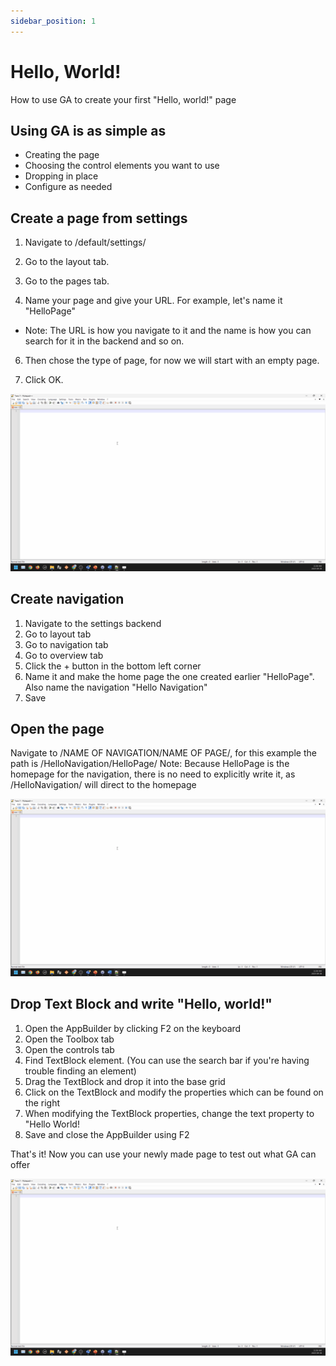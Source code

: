 ```yaml
---
sidebar_position: 1
---
```


# Hello, World!

How to use GA to create your first "Hello, world!" page

## Using GA is as simple as

- Creating the page
- Choosing the control elements you want to use
- Dropping in place
- Configure as needed

## Create a page from settings

1.  Navigate to /default/settings/

2.  Go to the layout tab.

3.  Go to the pages tab.

4.  Name your page and give your URL. For example, let's name it "HelloPage"

- Note: The URL is how you navigate to it and the name is how you can search for it in the backend and so on.

6.  Then chose the type of page, for now we will start with an empty page.

7.  Click OK.

<center>

![Hello world gif](../../static/img/placeholder.gif)

</center>

## Create navigation

1. Navigate to the settings backend
2. Go to layout tab
3. Go to navigation tab
4. Go to overview tab
5. Click the + button in the bottom left corner
6. Name it and make the home page the one created earlier "HelloPage". Also name the navigation "Hello Navigation"
7. Save

## Open the page

Navigate to /NAME OF NAVIGATION/NAME OF PAGE/, for this example the path is /HelloNavigation/HelloPage/
Note: Because HelloPage is the homepage for the navigation, there is no need to explicitly write it, as /HelloNavigation/ will direct to the homepage

<center>

![Hello world gif](../../static/img/placeholder.gif)

</center>

## Drop Text Block and write "Hello, world!"

1. Open the AppBuilder by clicking F2 on the keyboard
2. Open the Toolbox tab
3. Open the controls tab
4. Find TextBlock element. (You can use the search bar if you're having trouble finding an element)
5. Drag the TextBlock and drop it into the base grid
6. Click on the TextBlock and modify the properties which can be found on the right
7. When modifying the TextBlock properties, change the text property to "Hello World!
8. Save and close the AppBuilder using F2

That's it! Now you can use your newly made page to test out what GA can offer

<center>

![Hello world gif](../../static/img/placeholder.gif)

</center>
